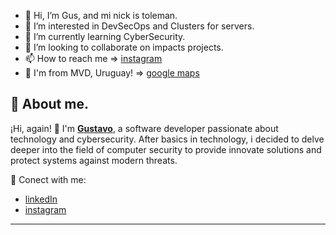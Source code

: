 - 👋 Hi, I’m Gus, and mi nick is toleman.
- 👀 I’m interested in DevSecOps and Clusters for servers.
- 🌱 I’m currently learning CyberSecurity.
- 💞️ I’m looking to collaborate on impacts projects.
- 📫 How to reach me => [instagram](https://instagram.com/sprinteruy)
- 📍 I'm from MVD, Uruguay! => [google maps](https://www.google.com/maps/@-34.848768,-56.131584,31799m/data=!3m1!1e3?authuser=0&entry=ttu&g_ep=EgoyMDI0MTIwNC4wIKXMDSoASAFQAw%3D%3D)

<!---
toleman84/toleman84 is a ✨ special ✨ repository because its `README.md` (this file) appears on your GitHub profile.
You can click the Preview link to take a look at your changes.
--->

## 📖 About me.

¡Hi, again! 👋 I'm **[Gustavo](https://github.com/toleman84)**, a software developer passionate about technology and cybersecurity. After basics in technology, i decided to delve deeper into the field of computer security to provide innovate solutions and protect systems against modern threats.

📌 Conect with me:

- [linkedIn](https://www.linkedin.com/in/gdpm/)
- [instagram](https://instagram.com/sprinteruy)

---
